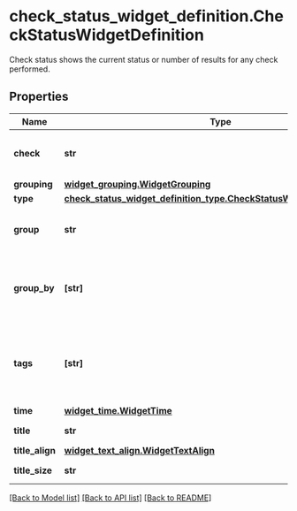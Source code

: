 # check_status_widget_definition.CheckStatusWidgetDefinition

Check status shows the current status or number of results for any check performed.
## Properties
Name | Type | Description | Notes
------------ | ------------- | ------------- | -------------
**check** | **str** | Name of the check to use in the widget. | 
**grouping** | [**widget_grouping.WidgetGrouping**](WidgetGrouping.md) |  | 
**type** | [**check_status_widget_definition_type.CheckStatusWidgetDefinitionType**](CheckStatusWidgetDefinitionType.md) |  | 
**group** | **str** | Group reporting a single check. | [optional] 
**group_by** | **[str]** | List of tag prefixes to group by in the case of a cluster check. | [optional] 
**tags** | **[str]** | List of tags used to filter the groups reporting a cluster check. | [optional] 
**time** | [**widget_time.WidgetTime**](WidgetTime.md) |  | [optional] 
**title** | **str** | Title of the widget. | [optional] 
**title_align** | [**widget_text_align.WidgetTextAlign**](WidgetTextAlign.md) |  | [optional] 
**title_size** | **str** | Size of the title. | [optional] 

[[Back to Model list]](../README.md#documentation-for-models) [[Back to API list]](../README.md#documentation-for-api-endpoints) [[Back to README]](../README.md)


